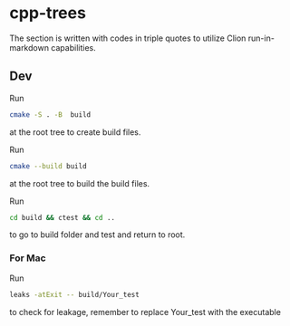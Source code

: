 <h1>cpp-trees</h1>

The section is written with codes in triple quotes to utilize Clion run-in-markdown capabilities. 

<h2>Dev</h2>

Run
```bash
cmake -S . -B  build 
```
at the root tree to create build files.

Run
```bash
cmake --build build
```
at the root tree to build the build files.

Run
```bash
cd build && ctest && cd ..
```
to go to build folder and test and return to root.

### For Mac

Run
```bash
leaks -atExit -- build/Your_test      
```

to check for leakage, remember to replace Your_test with the executable
